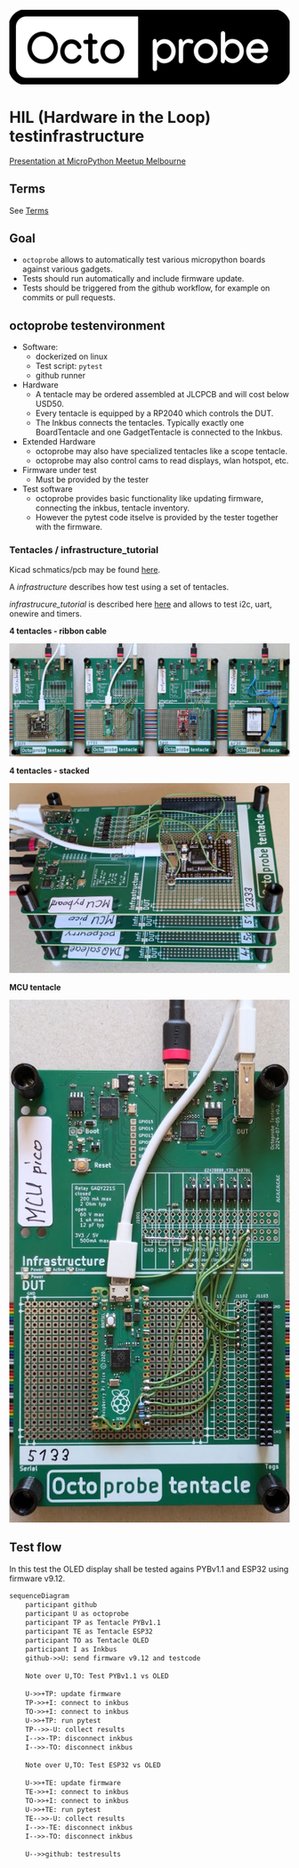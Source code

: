 ![octoprobe](https://raw.githubusercontent.com/hmaerki/experiment_microoctopus/main/branding/octoprobe/octoprobe_logo_v3_inkscape.png)

# HIL (Hardware in the Loop) testinfrastructure

[Presentation at MicroPython Meetup Melbourne](README_images/2024-07-27_melbourne_micropython_meetup.pdf)


## Terms

See [Terms](design/terms.md)

## Goal

* `octoprobe` allows to automatically test various micropython boards against various gadgets.
* Tests should run automatically and include firmware update.
* Tests should be triggered from the github workflow, for example on commits or pull requests.

## octoprobe testenvironment

* Software:
  * dockerized on linux
  * Test script: `pytest`
  * github runner
* Hardware
  * A tentacle may be ordered assembled at JLCPCB and will cost below USD50.
  * Every tentacle is equipped by a RP2040 which controls the DUT.
  * The Inkbus connects the tentacles. Typically exactly one BoardTentacle and one GadgetTentacle is connected to the Inkbus.
* Extended Hardware
  * octoprobe may also have specialized tentacles like a scope tentacle.
  * octoprobe may also control cams to read displays, wlan hotspot, etc.
* Firmware under test
  * Must be provided by the tester
* Test software
  * octoprobe provides basic functionality like updating firmware, connecting the inkbus, tentacle inventory.
  * However the pytest code itselve is provided by the tester together with the firmware.


### Tentacles / infrastructure_tutorial

Kicad schmatics/pcb may be found [here](https://github.com/octoprobe/tentacle).

A *infrastructure* describes how test using a set of tentacles.

*infrastrucure_tutorial* is described here
[here](https://github.com/octoprobe/infrastructure_tutorial/blob/main/doc/README.md)
 and allows to test i2c, uart, onewire and timers.


**4 tentacles - ribbon cable**

![](README_images/infrastructure_tutorial_4-ribbon.jpg)

**4 tentacles - stacked**

![](README_images/infrastructure_tutorial_4-stacked.jpg)

**MCU tentacle**

![](README_images/infrastructure_tutorial_mcu_pico.jpg)

## Test flow

In this test the OLED display shall be tested agains PYBv1.1 and ESP32 using firmware v9.12.

```mermaid
sequenceDiagram
    participant github
    participant U as octoprobe
    participant TP as Tentacle PYBv1.1
    participant TE as Tentacle ESP32
    participant TO as Tentacle OLED
    participant I as Inkbus
    github->>U: send firmware v9.12 and testcode

    Note over U,TO: Test PYBv1.1 vs OLED

    U->>+TP: update firmware
    TP->>+I: connect to inkbus
    TO->>+I: connect to inkbus
    U->>+TP: run pytest
    TP-->>-U: collect results
    I-->>-TP: disconnect inkbus
    I-->>-TO: disconnect inkbus

    Note over U,TO: Test ESP32 vs OLED

    U->>+TE: update firmware
    TE->>+I: connect to inkbus
    TO->>+I: connect to inkbus
    U->>+TE: run pytest
    TE-->>-U: collect results
    I-->>-TE: disconnect inkbus
    I-->>-TO: disconnect inkbus

    U-->>github: testresults
```
